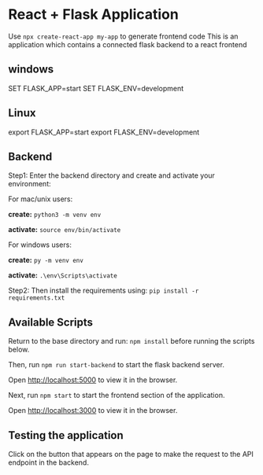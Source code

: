 # React + Flask Application
Use ```npx create-react-app my-app``` to generate frontend code 
This is an application which contains a connected flask backend to a react frontend

windows
----------
SET FLASK_APP=start
SET FLASK_ENV=development

Linux
------------
export FLASK_APP=start
export FLASK_ENV=development

## Backend
Step1: Enter the backend directory and create and activate your environment:

For mac/unix users: 

**create:** ```python3 -m venv env```

**activate:** `source env/bin/activate`

For windows users: 

**create:** `py -m venv env`

**activate:** `.\env\Scripts\activate`


Step2: Then install the requirements using:
`pip install -r requirements.txt`

## Available Scripts

Return to the base directory and run: `npm install` before running the scripts below.

Then, run `npm run start-backend` to start the flask backend server.

Open [http://localhost:5000](http://localhost:5000) to view it in the browser.

Next, run `npm start` to start the frontend section of the application.

Open [http://localhost:3000](http://localhost:3000) to view it in the browser.

## Testing the application
Click on the button that appears on the page to make the request to the API endpoint in the backend. 
